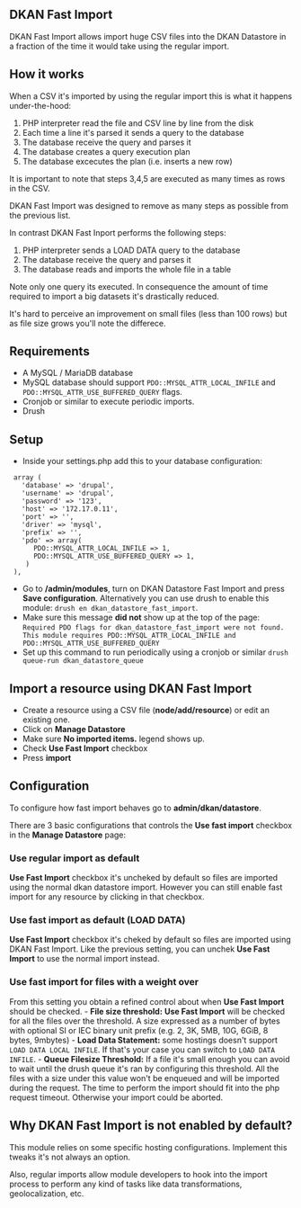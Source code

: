 ## DKAN Fast Import

DKAN Fast Import allows import huge CSV files into the DKAN Datastore in a fraction of the time it would take using the regular import.

## How it works

When a CSV it's imported by using the regular import this is what it happens under-the-hood:

1. PHP interpreter read the file and CSV line by line from the disk
2. Each time a line it's parsed it sends a query to the database
  3. The database receive the query and parses it
  4. The database creates a query execution plan 
  5. The database excecutes the plan (i.e. inserts a new row)

It is important to note that steps 3,4,5 are executed as many times as rows in the CSV.

DKAN Fast Import was designed to remove as many steps as possible from the previous list.

In contrast DKAN Fast Inport performs the following steps:

1. PHP interpreter sends a LOAD DATA query to the database
2. The database receive the query and parses it
4. The database reads and imports the whole file in a table

Note only one query its executed. In consequence the amount of time required to import a big datasets it's drastically reduced.

It's hard to perceive an improvement on small files (less than 100 rows) but as file size grows you'll note the differece.

## Requirements
- A MySQL / MariaDB database
- MySQL database should support `PDO::MYSQL_ATTR_LOCAL_INFILE` and `PDO::MYSQL_ATTR_USE_BUFFERED_QUERY` flags.
- Cronjob or similar to execute periodic imports.
- Drush

## Setup
- Inside your settings.php add this to your database configuration:
```
 array (
   'database' => 'drupal',
   'username' => 'drupal',
   'password' => '123',
   'host' => '172.17.0.11',
   'port' => '',
   'driver' => 'mysql',
   'prefix' => '',
   'pdo' => array(
      PDO::MYSQL_ATTR_LOCAL_INFILE => 1,
      PDO::MYSQL_ATTR_USE_BUFFERED_QUERY => 1,
    )
 ),
```
- Go to **/admin/modules**, turn on DKAN Datastore Fast Import and press **Save configuration**. Alternatively you can use drush to enable this module: `drush en dkan_datastore_fast_import`.
- Make sure this message **did not** show up at the top of the page: `Required PDO flags for dkan_datastore_fast_import were not found. This module requires PDO::MYSQL_ATTR_LOCAL_INFILE and PDO::MYSQL_ATTR_USE_BUFFERED_QUERY`
- Set up this command to run periodically using a cronjob or similar `drush queue-run dkan_datastore_queue`

## Import a resource using DKAN Fast Import
- Create a resource using a CSV file (**node/add/resource**) or edit an existing one.
- Click on **Manage Datastore**
- Make sure **No imported items.** legend shows up.
- Check **Use Fast Import** checkbox
- Press **import**

## Configuration
To configure how fast import behaves go to **admin/dkan/datastore**. 

There are 3 basic configurations that controls the **Use fast import** checkbox in the **Manage Datastore** page: 

### Use regular import as default
**Use Fast Import** checkbox it's uncheked by default so files are imported using the normal dkan datastore import. However you can still enable fast import for any resource by clicking in that checkbox.

### Use fast import as default (LOAD DATA)
**Use Fast Import** checkbox it's cheked by default so files are imported using DKAN Fast Import. Like the previous setting, you can unchek **Use Fast Import** to use the normal import instead.

### Use fast import for files with a weight over
From this setting you obtain a refined control about when **Use Fast Import** should be checked.
    - **File size threshold:** **Use Fast Import** will be checked for all the files over the threshold. A size expressed as a number of bytes with optional SI or IEC binary unit prefix (e.g. 2, 3K, 5MB, 10G, 6GiB, 8 bytes, 9mbytes)
    - **Load Data Statement:** some hostings doesn't support `LOAD DATA LOCAL INFILE`. If that's your case you can switch to `LOAD DATA INFILE`.
    - **Queue Filesize Threshold:** If a file it's small enough you can avoid to wait until the drush queue it's ran by configuring this threshold. All the files with a size under this value won't be enqueued and will be imported during the request. The time to perform the import should fit into the php request timeout. Otherwise your import could be aborted.

## Why DKAN Fast Import is not enabled by default?
This module relies on some specific hosting configurations. Implement this tweaks it's not always an option. 

Also, regular imports allow module developers to hook into the import process to perform any kind of tasks like data transformations, geolocalization, etc.
